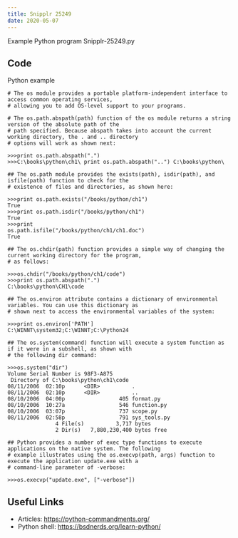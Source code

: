```yaml
---
title: Snipplr 25249
date: 2020-05-07
---
```

Example Python program Snipplr-25249.py


## Code

Python example

    # The os module provides a portable platform-independent interface to access common operating services,
    # allowing you to add OS-level support to your programs.
    
    # The os.path.abspath(path) function of the os module returns a string version of the absolute path of the
    # path specified. Because abspath takes into account the current working directory, the . and .. directory
    # options will work as shown next:
    
    >>>print os.path.abspath(".") 
    >>>C:\books\python\ch1\ print os.path.abspath("..") C:\books\python\
    
    ## The os.path module provides the exists(path), isdir(path), and isfile(path) function to check for the
    # existence of files and directories, as shown here:
    
    >>>print os.path.exists("/books/python/ch1") 
    True 
    >>>print os.path.isdir("/books/python/ch1") 
    True 
    >>>print
    os.path.isfile("/books/python/ch1/ch1.doc") 
    True
    
    ## The os.chdir(path) function provides a simple way of changing the current working directory for the program,
    # as follows:
    
    >>>os.chdir("/books/python/ch1/code") 
    >>>print os.path.abspath(".") 
    C:\books\python\CH1\code
    
    ## The os.environ attribute contains a dictionary of environmental variables. You can use this dictionary as
    # shown next to access the environmental variables of the system:
    
    >>>print os.environ['PATH'] 
    C:\WINNT\system32;C:\WINNT;C:\Python24
    
    ## The os.system(command) function will execute a system function as if it were in a subshell, as shown with
    # the following dir command:
    
    >>>os.system("dir") 
    Volume Serial Number is 98F3-A875
     Directory of C:\books\python\ch1\code
    08/11/2006  02:10p      <DIR>          .
    08/11/2006  02:10p      <DIR>          ..
    08/10/2006  04:00p                 405 format.py
    08/10/2006  10:27a                 546 function.py
    08/10/2006  03:07p                 737 scope.py
    08/11/2006  02:58p                 791 sys_tools.py
                   4 File(s)          3,717 bytes
                   2 Dir(s)   7,880,230,400 bytes free
    
    ## Python provides a number of exec type functions to execute applications on the native system. The following
    # example illustrates using the os.execvp(path, args) function to execute the application update.exe with a
    # command-line parameter of -verbose:
    
    >>>os.execvp("update.exe", ["-verbose"])

## Useful Links

- Articles: https://python-commandments.org/
- Python shell: https://bsdnerds.org/learn-python/
